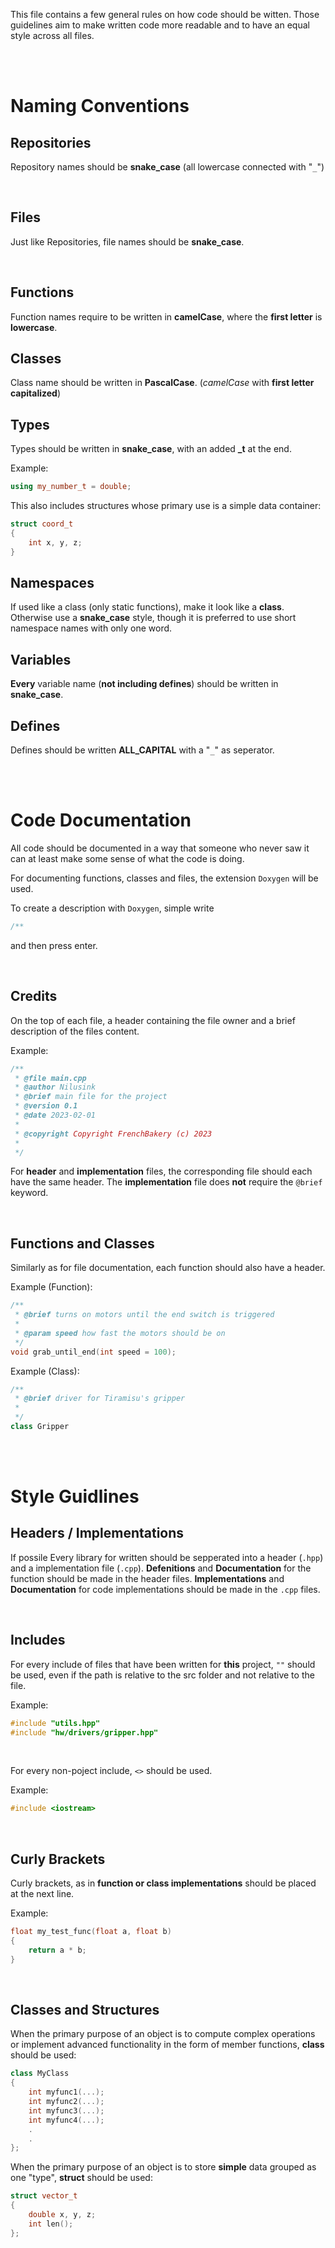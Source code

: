 This file contains a few general rules on how code should be witten.
Those guidelines aim to make written code more readable and to have
an equal style across all files.

<br><br>

# Naming Conventions
## Repositories
Repository names should be **snake_case** (all lowercase connected with "`_`")

<br>

## Files
Just like Repositories, file names should be **snake_case**.

<br>

## Functions
Function names require to be written in **camelCase**, where the **first letter** is **lowercase**.


## Classes
Class name should be written in **PascalCase**. (*camelCase* with **first letter capitalized**)

## Types
Types should be written in **snake_case**, with an added **_t** at the end.

Example:
```cpp
using my_number_t = double;
```

This also includes structures whose primary use is a simple data container:
```cpp
struct coord_t
{
    int x, y, z;
}

```
## Namespaces
If used like a class (only static functions), make it look like a **class**.
Otherwise use a **snake_case** style, though it is preferred to use short namespace names with only one word.

## Variables
**Every** variable name (**not including defines**) should be written in **snake_case**.

## Defines
Defines should be written **ALL_CAPITAL** with a "`_`" as seperator.

<br><br>

# Code Documentation
All code should be documented in a way that someone who never saw it can
at least make some sense of what the code is doing.

For documenting functions, classes and files, the extension `Doxygen` will be used.

To create a description with `Doxygen`, simple write
```cpp
/**
```

and then press enter.

<br>

## Credits
On the top of each file, a header containing the file owner and a brief description of the files content.

Example:

```cpp
/**
 * @file main.cpp
 * @author Nilusink
 * @brief main file for the project
 * @version 0.1
 * @date 2023-02-01
 * 
 * @copyright Copyright FrenchBakery (c) 2023
 * 
 */
```

For **header** and **implementation** files, the corresponding file should each have the same header. The **implementation** file does **not** require the `@brief` keyword.

<br>

## Functions and Classes
Similarly as for file documentation, each function should also have a header.

Example (Function):
```cpp
/**
 * @brief turns on motors until the end switch is triggered
 * 
 * @param speed how fast the motors should be on
 */
void grab_until_end(int speed = 100);
```

Example (Class):
```cpp
/**
 * @brief driver for Tiramisu's gripper
 * 
 */
class Gripper
```

<br><br>

# Style Guidlines
## Headers / Implementations
If possile Every library for written should be sepperated into a header (`.hpp`) and a implementation file (`.cpp`). **Defenitions** and **Documentation** for the function should be made in the header files. **Implementations** and **Documentation** for code implementations should be made in the `.cpp` files.

<br>

## Includes
For every include of files that have been written for **this** project, `""` should be used, even if the path is relative to the src folder and not relative to the file.

Example:
```cpp
#include "utils.hpp"
#include "hw/drivers/gripper.hpp"
```

<br>

For every non-poject include, `<>` should be used.

Example:
```cpp
#include <iostream>
```

<br>

## Curly Brackets
Curly brackets, as in **function or class implementations** should be placed at the next line.

Example:
```cpp
float my_test_func(float a, float b)
{
    return a * b;
}
```

<br>

## Classes and Structures

When the primary purpose of an object is to compute complex operations or implement advanced functionality in the form of member functions, **class** should be used:

```cpp
class MyClass
{
    int myfunc1(...);
    int myfunc2(...);
    int myfunc3(...);
    int myfunc4(...);
    .
    .
};
```

When the primary purpose of an object is to store **simple** data grouped as one "type", **struct** should be used:

```cpp
struct vector_t
{
    double x, y, z;
    int len();
};
```

